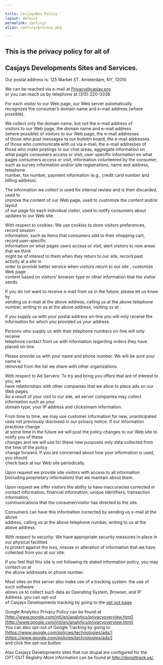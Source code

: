 ```yaml
---

title: CasjaysDev Policy
layout: default
permalink: /policy/
alias: /policy/privacy.php

---
```


## **This is the privacy policy for all of**  
## **Casjays Developments Sites and Services.**  
  
Our postal address is:
125 Market ST. Amsterdam, NY, 12010

We can be reached via e-mail at Privacy@casjay.pro  
or you can reach us by telephone at (315) 220-0338  

For each visitor to our Web page, our Web server automatically  
recognizes the consumer’s domain name and e-mail address (where possible).  

We collect only the domain name, but not the e-mail address of  
visitors to our Web page, the domain name and e-mail address  
(where possible) of visitors to our Web page, the e-mail addresses  
of those who post messages to our bulletin board, the e-mail addresses  
of those who communicate with us via e-mail, the e-mail addresses of  
those who make postings to our chat areas, aggregate information on  
what pages consumers access or visit, user-specific information on what  
pages consumers access or visit, information volunteered by the consumer,  
such as survey information and/or site registrations, name and address, telephone  
number, fax number, payment information (e.g., credit card number and billing address).  

The information we collect is used for internal review and is then discarded, used to  
improve the content of our Web page, used to customize the content and/or layout  
of our page for each individual visitor, used to notify consumers about updates to our Web site.  

With respect to cookies: We use cookies to store visitors preferences, record session  
information, such as items that consumers add to their shopping cart, record user-specific  
information on what pages users access or visit, alert visitors to new areas that we think  
might be of interest to them when they return to our site, record past activity at a site in  
order to provide better service when visitors return to our site , customize Web page  
content based on visitors’ browser type or other information that the visitor sends.  

If you do not want to receive e-mail from us in the future, please let us know by  
sending us e-mail at the above address, calling us at the above telephone  
number, writing to us at the above address, visiting us at .

If you supply us with your postal address on-line you will only receive the  
information for which you provided us your address.

Persons who supply us with their telephone numbers on-line will only receive  
telephone contact from us with information regarding orders they have placed on-line.

Please provide us with your name and phone number. We will be sure your name is  
removed from the list we share with other organizations

With respect to Ad Servers: To try and bring you offers that are of interest to you, we  
have relationships with other companies that we allow to place ads on our Web pages.  
As a result of your visit to our site, ad server companies may collect information such as your  
domain type, your IP address and clickstream information.  

From time to time, we may use customer information for new, unanticipated  
uses not previously disclosed in our privacy notice. If our information practices change  
at some time in the future we will post the policy changes to our Web site to notify you of these  
changes and we will use for these new purposes only data collected from the time of the policy  
change forward. If you are concerned about how your information is used, you should  
check back at our Web site periodically.

Upon request we provide site visitors with access to all information  
[including proprietary information] that we maintain about them.  

Upon request we offer visitors the ability to have inaccuracies corrected in  
contact information, financial information, unique identifiers, transaction information,  
communications that the consumer/visitor has directed to the site.  

Consumers can have this information corrected by sending us e-mail at the above  
address, calling us at the above telephone number, writing to us at the above address.  

With respect to security: We have appropriate security measures in place in our physical facilities  
to protect against the loss, misuse or alteration of information that we have collected from you at our site.  

If you feel that this site is not following its stated information policy, you may contact us at  
the above addresses or phone number.

Most sites on this server also make use of a tracking system. the use of such software  
allows us to collect such data as Operating System, Browser, and IP Address. you can opt-out  
of Casjays Developments tracking by going to the [opt out page](http://piwik.casjay.pro/index.php?module=CoreAdminHome&action=optOut)

Google Analytics Privacy Policy can be found at [http://www.google.com/intl/en/analytics/privacyoverview.html](http://www.google.com/intl/en/analytics/privacyoverview.html)  
You can also opt-out of Google Tracking by going to [https://www.google.com/policies/technologies/ads/](https://www.google.com/policies/technologies/ads/)  
and click the opt-out button  

Also Casjays Developments sites that run drupal are configured for the  
OPT-OUT Registry More information can be found at http://donottrack.us/  

